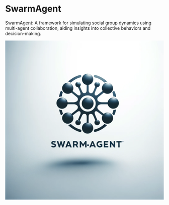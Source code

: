 # SwarmAgent
SwarmAgent: A framework for simulating social group dynamics using multi-agent collaboration, aiding insights into collective behaviors and decision-making.

![LOGO](LOGO.png)
